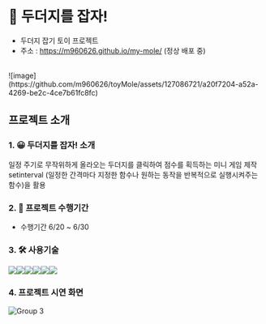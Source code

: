 # 🔨 두더지를 잡자!
* 두더지 잡기 토이 프로젝트
* 주소 : https://m960626.github.io/my-mole/ (정상 배포 중)
<br/>
![image](https://github.com/m960626/toyMole/assets/127086721/a20f7204-a52a-4269-be2c-4ce7b61fc8fc)
<br/>

## 프로젝트 소개

### 1. 😀 두더지를 잡자! 소개
일정 주기로 무작위하게 올라오는 두더지를 클릭하여 점수를 획득하는 미니 게임 제작 <br>
setinterval (일정한 간격마다 지정한 함수나 원하는 동작을 반복적으로 실행시켜주는 함수)을 활용

### 2. 📑 프로젝트 수행기간
- 수행기간 6/20 ~ 6/30

### 3. 🛠 사용기술
<div style="display: flex; flex-direction: row;">
  <img src="https://img.shields.io/badge/JavaScript-3DDC84?style=flat-square&logo=JavaScript&logoColor=white"/>
  <img src="https://img.shields.io/badge/npm-3DDC84?style=flat-square&logo=npm&logoColor=white"/>
  <img src="https://img.shields.io/badge/HTML5-3DDC84?style=flat-square&logo=HTML5&logoColor=white"/>
  <img src="https://img.shields.io/badge/CSS3-3DDC84?style=flat-square&logo=CSS3&logoColor=white"/>
  <img src="https://img.shields.io/badge/SASS-3DDC84?style=flat-square&logo=SASS&logoColor=white"/>
  <img src="https://img.shields.io/badge/REACT-3DDC84?style=flat-square&logo=REACT&logoColor=white"/>
</div>

### 4. 프로젝트 시연 화면
![Group 3](https://github.com/m960626/toyMole/assets/127086721/bdb86c94-acd3-4223-9fa6-d900167e88a5)
